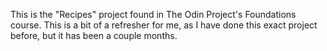 This is the "Recipes" project found in The Odin Project's Foundations course. This is a bit of a refresher for me, as I have done this exact project before, but it has been a couple months. 